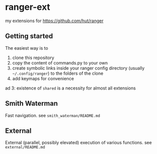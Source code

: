 # ranger-ext
my extensions for https://github.com/hut/ranger

## Getting started

The easiest way is to

1.  clone this repository
2.  copy the content of commands.py to your own
3.  create symbolic links inside your ranger config directory (usually `~/.config/ranger`) to the folders of the clone
4.  add keymaps for convenience

ad 3: existence of `shared` is a necessity for almost all extensions

## Smith Waterman
Fast navigation. see `smith_waterman/README.md`

## External
External (parallel, possibly elevated) execution of various functions. see `external/README.md`

